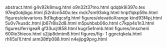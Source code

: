 abstract.html
g4v92k8mug.html
o9n32t37tno.html
qdqbk9i397o.tex
97eq0objbgo.html
j52rdcn540o.tex
mck7sm93okg.html
hnpt1qkp59o.html
figures/elevarions
9d1kgbqcsfg.html
figures/elevatioXrange
kind93f4pj.html
5u0v7kusdc.html
jb67r8is2d8.html
m5puhbsb06o.html
c7kpp4s1n3.html
figures/ferrigeaR
gf33ucjt858.html
kugr5e1nmb.html
figures/imscherii
600le3hieoo.html
s2jip8dmtm8.html
figures/fig- 1
ggnctqkela.html
rh1i5sl1l.html
arm38tfp088.html
n4ejipg9pvg.html